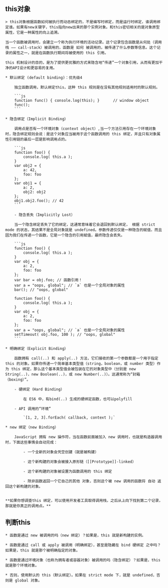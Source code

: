 ## this对象

    > this对象根据函数如何被执行而动态绑定的，不是编写时绑定，而是运行时绑定，谁调用绑定谁。如果有new关键字，this指向new出来的那个实例对象。和this密切相关的是对象原型属性，它是一种属性的向上追溯。

    当一个函数被调用时，会建立一个称为执行环境的活动记录。这个记录包含函数是从何处（调用栈 —— call-stack）被调用的，函数是 如何 被调用的，被传递了什么参数等信息。这个记录的属性之一，就是在函数执行期间将被使用的 this 引用。
    
    this 机制设计的目的，是为了提供更优雅的方式来隐含地“传递”一个对象引用，从而有更加干净的API设计和更容易的复用。

    * 默认绑定 (default binding)：优先级4

        独立函数调用，默认绑定this，这种 this 规则是在没有其他规则适用时的默认规则。

        ```js
        function func() { console.log(this); }      // window object
        func();
        ```

    * 隐含绑定（Implicit Binding）

        调用点是否有一个环境对象（context object）,当一个方法引用存在一个环境对象时，隐含绑定规则会说：是这个对象应当被用于这个函数调用的 this 绑定，并且只有对象属性引用链的最后一层是影响调用点的。

        ```js
        function foo() {
            console.log( this.a );
        }
        var obj2 = {
            a: 42,
            foo: foo
        };
        var obj1 = {
            a: 2,
            obj2: obj2
        };
        obj1.obj2.foo(); // 42
        ```

        - 隐含丢失（Implicitly Lost）

        当一个隐含绑定丢失了它的绑定，这通常意味着它会退回到默认绑定， 根据 strict mode 的状态，其结果不是全局对象就是 undefined。参数传递仅仅是一种隐含的赋值，而且因为我们在传递一个函数，它是一个隐含的引用赋值，最终隐含会丢失。

        ```js
        function foo() {
            console.log( this.a );
        }
        var obj = {
            a: 2,
            foo: foo
        };
        var bar = obj.foo; // 函数引用！
        var a = "oops, global"; // `a` 也是一个全局对象的属性
        bar(); // "oops, global"

        function foo() {
            console.log( this.a );
        }
        var obj = {
            a: 2,
            foo: foo
        };
        var a = "oops, global"; // `a` 也是一个全局对象的属性
        setTimeout( obj.foo, 100 ); // "oops, global"
        ```

    * 明确绑定（Explicit Binding）

        函数拥有 call(..) 和 apply(..) 方法，它们接收的第一个参数都是一个用于指定 this 的对象。如果你传递一个简单基本类型值（string，boolean，或 number 类型）作为 this 绑定，那么这个基本类型值会被包装在它的对象类型中（分别是 new String(..)，new Boolean(..)，或 new Number(..)）。这通常称为“封箱（boxing）”。

        - 硬绑定（Hard Binding）

            在 ES6 中，有bind(..) 生成的硬绑定函数，也可以polyfill

        - API 调用的“环境”

            `[1, 2, 3].forEach( callback, context );`

    * new 绑定（new Binding）

        JavaScript 拥有 new 操作符，当在函数前面被加入 new 调用时，也就是构造器调用时，下面这些事情会自动完成：

            - 一个全新的对象会凭空创建（就是被构建）

            - 这个新构建的对象会被接入原形链（[[Prototype]]-linked）

            - 这个新构建的对象被设置为函数调用的 this 绑定

            - 除非函数返回一个它自己的其他 对象，否则这个被 new 调用的函数将 自动 返回这个新构建的对象。


    **如果你想调查this 绑定，可以使用开发者工具取得调用栈，之后从上向下找到第二个记录，那就是你真正的调用点。**

## 判断this

    * 函数是通过 new 被调用的吗（new 绑定）？如果是，this 就是新构建的实例。

    * 函数是通过 call 或 apply 被调用（明确绑定），甚至是隐藏在 bind 硬绑定 之中吗？如果是，this 就是那个被明确指定的对象。

    * 函数是通过环境对象（也称为拥有者或容器对象）被调用的吗（隐含绑定）？如果是，this 就是那个环境对象。

    * 否则，使用默认的 this（默认绑定）。如果在 strict mode 下，就是 undefined，否则是 global 对象。
